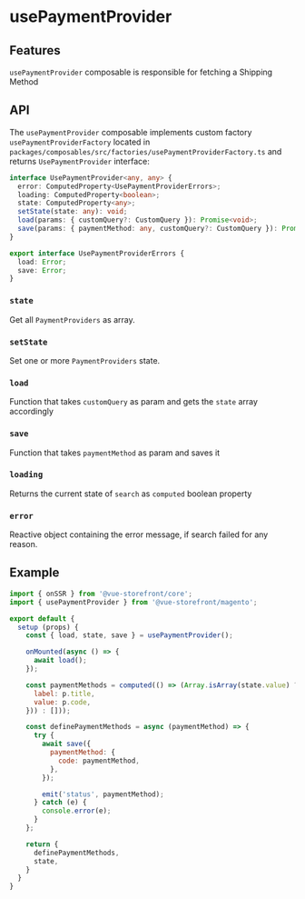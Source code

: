 # usePaymentProvider

## Features
`usePaymentProvider` composable is responsible for fetching a Shipping Method

## API
The `usePaymentProvider` composable implements custom factory `usePaymentProviderFactory` located in `packages/composables/src/factories/usePaymentProviderFactory.ts` and returns `UsePaymentProvider` interface:
```typescript
interface UsePaymentProvider<any, any> {
  error: ComputedProperty<UsePaymentProviderErrors>;
  loading: ComputedProperty<boolean>;
  state: ComputedProperty<any>;
  setState(state: any): void;
  load(params: { customQuery?: CustomQuery }): Promise<void>;
  save(params: { paymentMethod: any, customQuery?: CustomQuery }): Promise<void>;
}

export interface UsePaymentProviderErrors {
  load: Error;
  save: Error;
}
```
### `state`
Get all `PaymentProviders` as array.

### `setState`
Set one or more `PaymentProviders` state.

### `load`
Function that takes `customQuery` as param and gets the `state` array accordingly

### `save`
Function that takes `paymentMethod` as param and saves it

### `loading`
Returns the current state of `search` as `computed` boolean property

### `error`
Reactive object containing the error message, if search failed for any reason.

## Example

```javascript
import { onSSR } from '@vue-storefront/core';
import { usePaymentProvider } from '@vue-storefront/magento';

export default {
  setup (props) {
    const { load, state, save } = usePaymentProvider();

    onMounted(async () => {
      await load();
    });

    const paymentMethods = computed(() => (Array.isArray(state.value) ? state.value.map((p) => ({
      label: p.title,
      value: p.code,
    })) : []));

    const definePaymentMethods = async (paymentMethod) => {
      try {
        await save({
          paymentMethod: {
            code: paymentMethod,
          },
        });

        emit('status', paymentMethod);
      } catch (e) {
        console.error(e);
      }
    };

    return {
      definePaymentMethods,
      state,
    }
  }
}
```
